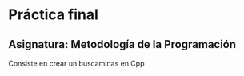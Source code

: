 # Práctica final
## Asignatura: Metodología de la Programación
Consiste en crear un buscaminas en Cpp
